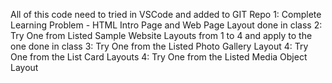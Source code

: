 All of this code need to tried in VSCode and added to GIT Repo
1: Complete Learning Problem - HTML Intro Page and Web Page Layout done in class
2: Try One from Listed Sample Website Layouts from 1 to 4 and apply to the one done in class
3: Try One from the Listed Photo Gallery Layout
4: Try One from the List Card Layouts
4: Try One from the Listed Media Object Layout